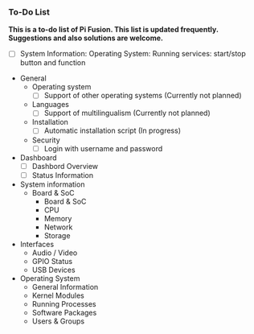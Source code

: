 ### To-Do List
**This is a to-do list of Pi Fusion. This list is updated frequently. Suggestions and also solutions are welcome.**
- [ ] System Information: Operating System: Running services: start/stop button and function

- General
  - Operating system
    - [ ] Support of other operating systems (Currently not planned)
  - Languages
    - [ ] Support of multilingualism (Currently not planned)
  - Installation
    - [ ] Automatic installation script (In progress)
  - Security
    - [ ] Login with username and password
- Dashboard
  - [ ] Dashbord Overview
  - [ ] Status Information
- System information
  - Board & SoC
    - Board & SoC
    - CPU
    - Memory
    - Network
    - Storage
 - Interfaces
   - Audio / Video
   - GPIO Status
   - USB Devices
 - Operating System
   - General Information
   - Kernel Modules
   - Running Processes
   - Software Packages
   - Users & Groups

